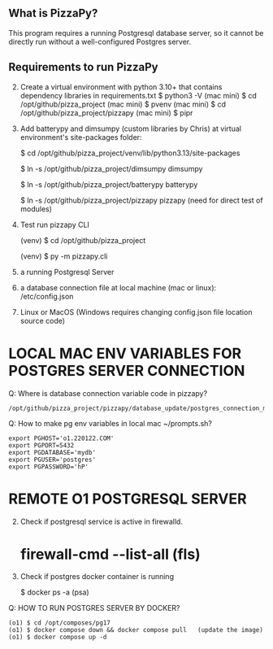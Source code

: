 What is PizzaPy?
---------------------

This program requires a running Postgresql database server, so it cannot be directly run without a well-configured Postgres server.



Requirements to run PizzaPy
-------------------------------

2. Create a virtual environment with python 3.10+ that contains dependency libraries in requirements.txt
    $ python3 -V
    (mac mini) $ cd /opt/github/pizza_project
    (mac mini) $ pvenv
    (mac mini) $ cd /opt/github/pizza_project/pizzapy
    (mac mini) $ pipr


4. Add batterypy and dimsumpy (custom libraries by Chris) at virtual environment's site-packages folder:
   
    $ cd /opt/github/pizza_project/venv/lib/python3.13/site-packages

    $ ln -s /opt/github/pizza_project/dimsumpy dimsumpy

    $ ln -s /opt/github/pizza_project/batterypy batterypy

    $ ln -s /opt/github/pizza_project/pizzapy pizzapy  (need for direct test of modules)

6. Test run pizzapy CLI

    (venv) $ cd /opt/github/pizza_project

    (venv) $ py -m pizzapy.cli




2. a running Postgresql Server

3. a database connection file at local machine (mac or linux): /etc/config.json

8. Linux or MacOS (Windows requires changing config.json file location source code) 



LOCAL MAC ENV VARIABLES FOR POSTGRES SERVER CONNECTION
======================================================

Q: Where is database connection variable code in pizzapy?

    /opt/github/pizza_project/pizzapy/database_update/postgres_connection_model.py

Q: How to make pg env variables in local mac ~/prompts.sh?

    export PGHOST='o1.220122.COM'
    export PGPORT=5432
    export PGDATABASE='mydb'
    export PGUSER='postgres'
    export PGPASSWORD='hP'



REMOTE O1 POSTGRESQL SERVER
===========================

2. Check if postgresql service is active in firewalld.
    
    # firewall-cmd --list-all     (fls)

4. Check if postgres docker container is running

    $ docker ps -a    (psa)


Q: HOW TO RUN POSTGRES SERVER BY DOCKER?

    (o1) $ cd /opt/composes/pg17
    (o1) $ docker compose down && docker compose pull   (update the image)
    (o1) $ docker compose up -d


